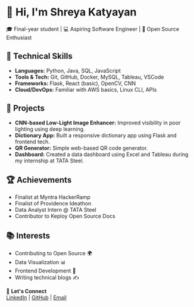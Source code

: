 
# 👋 Hi, I'm Shreya Katyayan

🎓 Final-year student | 💻 Aspiring Software Engineer | 🚀 Open Source Enthusiast

## 💼 Technical Skills
- **Languages:** Python, Java, SQL, JavaScript
- **Tools & Tech:** Git, GitHub, Docker, MySQL, Tableau, VSCode
- **Frameworks:** Flask, React (basic), OpenCV, CNN
- **Cloud/DevOps:** Familiar with AWS basics, Linux CLI, APIs

## 🧠 Projects
- **CNN-based Low-Light Image Enhancer:** Improved visibility in poor lighting using deep learning.
- **Dictionary App:** Built a responsive dictionary app using Flask and frontend tech.
- **QR Generator:** Simple web-based QR code generator.
- **Dashboard:** Created a data dashboard using Excel and Tableau during my internship at TATA Steel.

## 🏆 Achievements
- Finalist at Myntra HackerRamp
- Finalist of Providence Ideathon
- Data Analyst Intern @ TATA Steel
- Contributor to Keploy Open Source Docs

## 📚 Interests
- Contributing to Open Source 🌍
- Data Visualization 📊
- Frontend Development 🔧
- Writing technical blogs ✍️

🔗 **Let's Connect**  
[LinkedIn](https://shorturl.at/GY47O) | [GitHub](https://github.com/shreyakatyayan) | [Email](mailto:katyayanshreya09@gmail.com)
